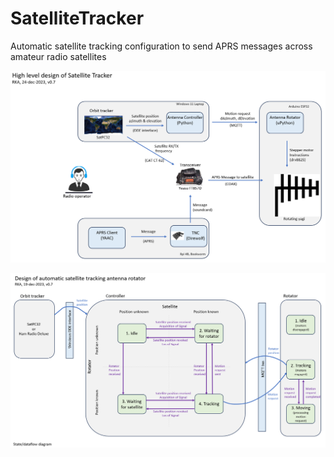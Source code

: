 # SatelliteTracker
Automatic satellite tracking configuration to send APRS messages across amateur radio satellites

![Design](design1.png)

![Design](design2.png)
